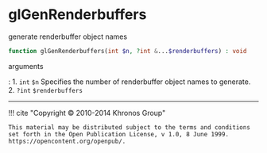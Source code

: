 # glGenRenderbuffers
generate renderbuffer object names

```php
function glGenRenderbuffers(int $n, ?int &...$renderbuffers) : void
```

arguments

:    1. `int` `$n` Specifies the number of renderbuffer object names to generate.
    2. `?int` `$renderbuffers` 

---
     

!!! cite "Copyright © 2010-2014 Khronos Group"

    This material may be distributed subject to the terms and conditions set forth in the Open Publication License, v 1.0, 8 June 1999. https://opencontent.org/openpub/.